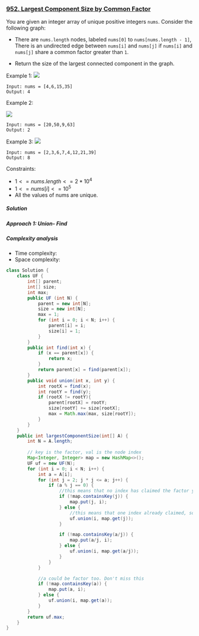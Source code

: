 ### [952. Largest Component Size by Common Factor](https://leetcode.com/problems/largest-component-size-by-common-factor/)

You are given an integer array of unique positive integers `nums`. Consider the following graph:

- There are `nums.length` nodes, labeled `nums[0]` to `nums[nums.length - 1]`,
There is an undirected edge between `nums[i]` and `nums[j]` if `nums[i]` and `nums[j]` share a common factor greater than `1`.

- Return the size of the largest connected component in the graph.

 

Example 1:
![](https://assets.leetcode.com/uploads/2018/12/01/ex1.png)
```
Input: nums = [4,6,15,35]
Output: 4
```
Example 2:

![](https://assets.leetcode.com/uploads/2018/12/01/ex2.png)
```
Input: nums = [20,50,9,63]
Output: 2
```
Example 3:
![](https://assets.leetcode.com/uploads/2018/12/01/ex3.png)
```
Input: nums = [2,3,6,7,4,12,21,39]
Output: 8
``` 

Constraints:

- $1 <= nums.length <= 2 * 10^4$
- $1 <= nums[i] <= 10^5$
- All the values of nums are unique.


##### Solution

##### Approach 1: Union- Find

##### Complexity analysis
- Time complexity:
- Space complexity:

```java
class Solution {
    class UF {
        int[] parent;
        int[] size;
        int max;
        public UF (int N) {
            parent = new int[N];
            size = new int[N];
            max = 1;
            for (int i = 0; i < N; i++) {
                parent[i] = i;
                size[i] = 1;
            }
        }
        public int find(int x) {
            if (x == parent[x]) {
                return x;
            }
            return parent[x] = find(parent[x]);
        }
        public void union(int x, int y) {
            int rootX = find(x);
            int rootY = find(y);
            if (rootX != rootY){
                parent[rootX] = rootY;
                size[rootY] += size[rootX];
                max = Math.max(max, size[rootY]);
            }
        }
    }
    public int largestComponentSize(int[] A) {
        int N = A.length;
        
        // key is the factor, val is the node index
        Map<Integer, Integer> map = new HashMap<>();
        UF uf = new UF(N);
        for (int i = 0; i < N; i++) {
            int a = A[i];
            for (int j = 2; j * j <= a; j++) {
                if (a % j == 0) {
                    //this means that no index has claimed the factor yet
                    if (!map.containsKey(j)) {
                        map.put(j, i);
                    } else {
                        //this means that one index already claimed, so union that one with current
                        uf.union(i, map.get(j));
                    }

                    if (!map.containsKey(a/j)) {
                        map.put(a/j, i);
                    } else {
                        uf.union(i, map.get(a/j));
                    }
                }
            }

            //a could be factor too. Don't miss this
            if (!map.containsKey(a)) {
                map.put(a, i);
            } else {
                uf.union(i, map.get(a));
            }
        }
        return uf.max;
    }
}
```
